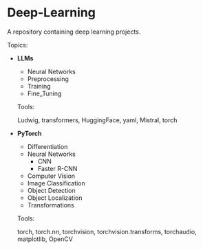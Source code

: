 # Deep-Learning
A repository containing deep learning projects.

Topics:

+ **LLMs**
  - Neural Networks
  - Preprocessing
  - Training
  - Fine_Tuning

  Tools:

  Ludwig, transformers, HuggingFace, yaml, Mistral, torch
 
+ **PyTorch**
   - Differentiation
   - Neural Networks
     - CNN
     - Faster R-CNN
   - Computer Vision
   - Image Classification
   - Object Detection
   - Object Localization
   - Transformations
 
    Tools:

    torch, torch.nn, torchvision, torchvision.transforms, torchaudio, matplotlib, OpenCV

